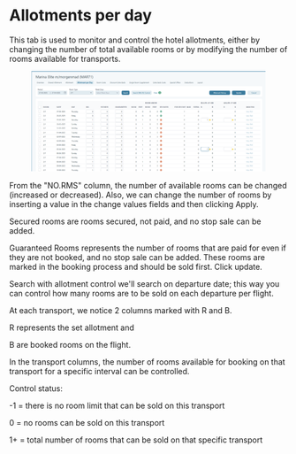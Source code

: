 # Allotments per day

This tab is used to monitor and control the hotel allotments, either by changing the number of total available rooms or by modifying the number of rooms available for transports.

<figure><img src="../../../.gitbook/assets/image (12) (1) (1) (1) (1) (1) (1) (1) (1) (1) (1) (1) (1) (1).png" alt=""><figcaption></figcaption></figure>

From the "NO.RMS" column, the number of available rooms can be changed (increased or decreased). Also, we can change the number of rooms by inserting a value in the change values fields and then clicking Apply.

Secured rooms are rooms secured, not paid, and no stop sale can be added.

Guaranteed Rooms represents the number of rooms that are paid for even if they are not booked, and no stop sale can be added. These rooms are marked in the booking process and should be sold first. Click update.

Search with allotment control we'll search on departure date; this way you can control how many rooms are to be sold on each departure per flight.

At each transport, we notice 2 columns marked with R and B.

R represents the set allotment and

B are booked rooms on the flight.

In the transport columns, the number of rooms available for booking on that transport for a specific interval can be controlled.

Control status:

-1 = there is no room limit that can be sold on this transport

0 = no rooms can be sold on this transport

1+ = total number of rooms that can be sold on that specific transport
